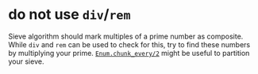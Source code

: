 # do not use `div`/`rem`

Sieve algorithm should mark multiples of a prime number as composite.
While `div` and `rem` can be used to check for this, try to find these numbers by multiplying your prime.
[`Enum.chunk_every/2`](https://hexdocs.pm/elixir/Enum.html#chunk_every/2)  might be useful to partition your sieve.
